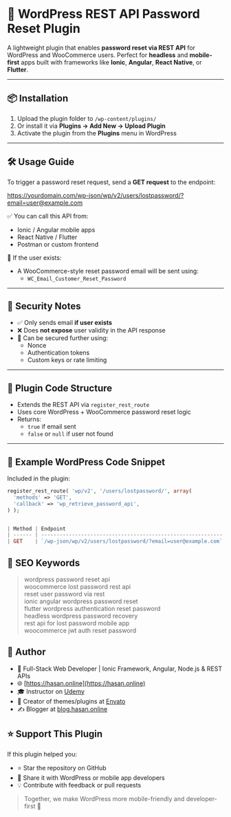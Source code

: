 # 🔐 WordPress REST API Password Reset Plugin

A lightweight plugin that enables **password reset via REST API** for WordPress and WooCommerce users. Perfect for **headless** and **mobile-first** apps built with frameworks like **Ionic**, **Angular**, **React Native**, or **Flutter**.

---

## 📦 Installation

1. Upload the plugin folder to `/wp-content/plugins/`
2. Or install it via **Plugins → Add New → Upload Plugin**
3. Activate the plugin from the **Plugins** menu in WordPress

---

## 🛠️ Usage Guide

To trigger a password reset request, send a **GET request** to the endpoint:

https://yourdomain.com/wp-json/wp/v2/users/lostpassword/?email=user@example.com


✅ You can call this API from:

- Ionic / Angular mobile apps
- React Native / Flutter
- Postman or custom frontend

📧 If the user exists:
- A WooCommerce-style reset password email will be sent using:
  - `WC_Email_Customer_Reset_Password`

---

## 🔐 Security Notes

- ✅ Only sends email **if user exists**
- ❌ Does **not expose** user validity in the API response
- 🔐 Can be secured further using:
  - Nonce
  - Authentication tokens
  - Custom keys or rate limiting

---

## 🧩 Plugin Code Structure

- Extends the REST API via `register_rest_route`
- Uses core WordPress + WooCommerce password reset logic
- Returns:
  - `true` if email sent
  - `false` or `null` if user not found

---

## 📜 Example WordPress Code Snippet

Included in the plugin:

```php
register_rest_route( 'wp/v2', '/users/lostpassword/', array(
  'methods' => 'GET',
  'callback' => 'wp_retrieve_password_api',
) );


| Method | Endpoint                                                    | Description                   |
| ------ | ----------------------------------------------------------- | ----------------------------- |
| GET    | `/wp-json/wp/v2/users/lostpassword/?email=user@example.com` | Triggers password reset email |
```


## 🧠 SEO Keywords

> wordpress password reset api  
> woocommerce lost password rest api  
> reset user password via rest  
> ionic angular wordpress password reset  
> flutter wordpress authentication reset password  
> headless wordpress password recovery  
> rest api for lost password mobile app  
> woocommerce jwt auth reset password


## 🙌 Author

- 🔭 Full-Stack Web Developer | Ionic Framework, Angular, Node.js & REST APIs
- 🌐 [https://hasan.online](https://hasan.online)
- 🎓 Instructor on [Udemy](https://www.udemy.com/user/m-a-hasan-2/)
- 🧠 Creator of themes/plugins at [Envato](https://themeforest.net/user/hasanonline)
- ✍️ Blogger at [blog.hasan.online](https://blog.hasan.online)


## ⭐ Support This Plugin

If this plugin helped you:

- ⭐ Star the repository on GitHub
- 🔗 Share it with WordPress or mobile app developers
- 💡 Contribute with feedback or pull requests

> Together, we make WordPress more mobile-friendly and developer-first 🚀
